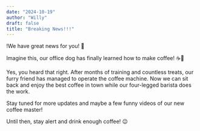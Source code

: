 ```yaml
---
date: "2024-10-19"
author: "Willy"
draft: false
title: "Breaking News!!!"
---
```


!We have great news for you! 🎉

Imagine this, our office dog has finally learned how to make coffee! ☕🐶

Yes, you heard that right. After months of training and countless treats, our furry friend has managed to operate the coffee machine. Now we can sit back and enjoy the best coffee in town while our four-legged barista does the work.

Stay tuned for more updates and maybe a few funny videos of our new coffee master!

Until then, stay alert and drink enough coffee! 😉